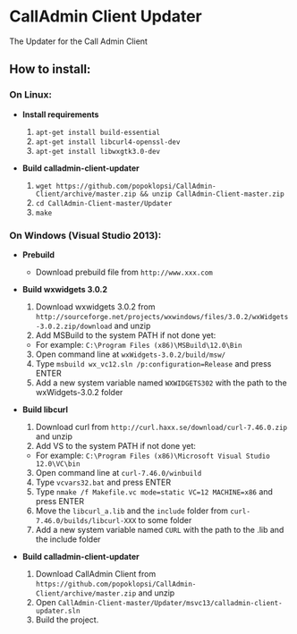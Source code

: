 CallAdmin Client Updater
==========

The Updater for the Call Admin Client

## How to install: ##

### On Linux: ###
- **Install requirements**
  1. `apt-get install build-essential`
  2. `apt-get install libcurl4-openssl-dev`
  3. `apt-get install libwxgtk3.0-dev`

- **Build calladmin-client-updater**
  1. `wget https://github.com/popoklopsi/CallAdmin-Client/archive/master.zip && unzip CallAdmin-Client-master.zip`
  2. `cd CallAdmin-Client-master/Updater`
  3. `make`

### On Windows (Visual Studio 2013): ###
- **Prebuild**
  - Download prebuild file from `http://www.xxx.com`
  
- **Build wxwidgets 3.0.2**
  1. Download wxwidgets 3.0.2 from `http://sourceforge.net/projects/wxwindows/files/3.0.2/wxWidgets-3.0.2.zip/download` and unzip
  2. Add MSBuild to the system PATH if not done yet:
    - For example: `C:\Program Files (x86)\MSBuild\12.0\Bin` 
  3. Open command line at `wxWidgets-3.0.2/build/msw/`
  4. Type `msbuild wx_vc12.sln /p:configuration=Release` and press ENTER
  5. Add a new system variable named `WXWIDGETS302` with the path to the wxWidgets-3.0.2 folder
  
- **Build libcurl**
  1. Download curl from `http://curl.haxx.se/download/curl-7.46.0.zip` and unzip
  2. Add VS to the system PATH if not done yet:
    - For example: `C:\Program Files (x86)\Microsoft Visual Studio 12.0\VC\bin` 
  3. Open command line at `curl-7.46.0/winbuild`
  4. Type `vcvars32.bat` and press ENTER
  5. Type `nmake /f Makefile.vc mode=static VC=12 MACHINE=x86` and press ENTER
  6. Move the `libcurl_a.lib` and the `include` folder from `curl-7.46.0/builds/libcurl-XXX` to some folder
  7. Add a new system variable named `CURL` with the path to the .lib and the include folder

- **Build calladmin-client-updater**
  1. Download CallAdmin Client from `https://github.com/popoklopsi/CallAdmin-Client/archive/master.zip` and unzip
  2. Open `CallAdmin-Client-master/Updater/msvc13/calladmin-client-updater.sln` 
  3. Build the project.